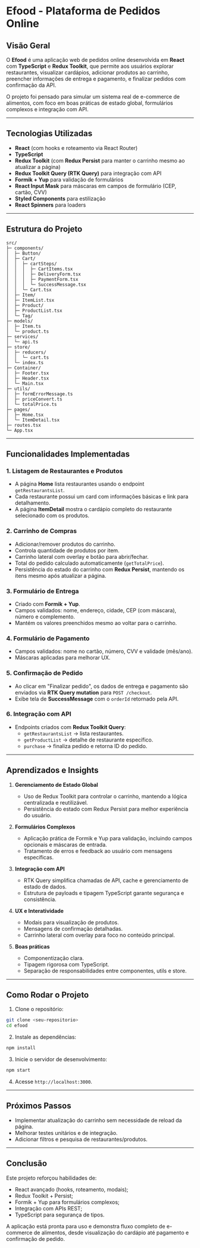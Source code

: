 # Efood - Plataforma de Pedidos Online

## Visão Geral

O **Efood** é uma aplicação web de pedidos online desenvolvida em **React** com **TypeScript** e **Redux Toolkit**, que permite aos usuários explorar restaurantes, visualizar cardápios, adicionar produtos ao carrinho, preencher informações de entrega e pagamento, e finalizar pedidos com confirmação da API.  

O projeto foi pensado para simular um sistema real de e-commerce de alimentos, com foco em boas práticas de estado global, formulários complexos e integração com API.

---

## Tecnologias Utilizadas

- **React** (com hooks e roteamento via React Router)
- **TypeScript**
- **Redux Toolkit** (com **Redux Persist** para manter o carrinho mesmo ao atualizar a página)
- **Redux Toolkit Query (RTK Query)** para integração com API
- **Formik + Yup** para validação de formulários
- **React Input Mask** para máscaras em campos de formulário (CEP, cartão, CVV)
- **Styled Components** para estilização
- **React Spinners** para loaders

---

## Estrutura do Projeto

```
src/
├─ components/
│  ├─ Button/
│  ├─ Cart/
│  │  ├─ cartSteps/
│  │  │  ├─ CartItems.tsx
│  │  │  ├─ DeliveryForm.tsx
│  │  │  ├─ PaymentForm.tsx
│  │  │  └─ SuccessMessage.tsx
│  │  └─ Cart.tsx
│  ├─ Item/
│  ├─ ItemList.tsx
│  ├─ Product/
│  ├─ ProductList.tsx
│  └─ Tag/
├─ models/
│  ├─ Item.ts
│  └─ product.ts
├─ services/
│  └─ api.ts
├─ store/
│  ├─ reducers/
│  │  └─ cart.ts
│  └─ index.ts
├─ Container/
│  ├─ Footer.tsx
│  ├─ Header.tsx
│  └─ Main.tsx
├─ utils/
│  ├─ formErrorMessage.ts
│  ├─ priceConvert.ts
│  └─ totalPrice.ts
├─ pages/
│  ├─ Home.tsx
│  └─ ItemDetail.tsx
├─ routes.tsx
└─ App.tsx
```

---

## Funcionalidades Implementadas

### 1. Listagem de Restaurantes e Produtos
- A página **Home** lista restaurantes usando o endpoint `getRestaurantsList`.
- Cada restaurante possui um card com informações básicas e link para detalhamento.
- A página **ItemDetail** mostra o cardápio completo do restaurante selecionado com os produtos.

### 2. Carrinho de Compras
- Adicionar/remover produtos do carrinho.
- Controla quantidade de produtos por item.
- Carrinho lateral com overlay e botão para abrir/fechar.
- Total do pedido calculado automaticamente (`getTotalPrice`).
- Persistência do estado do carrinho com **Redux Persist**, mantendo os itens mesmo após atualizar a página.

### 3. Formulário de Entrega
- Criado com **Formik + Yup**.
- Campos validados: nome, endereço, cidade, CEP (com máscara), número e complemento.
- Mantém os valores preenchidos mesmo ao voltar para o carrinho.

### 4. Formulário de Pagamento
- Campos validados: nome no cartão, número, CVV e validade (mês/ano).
- Máscaras aplicadas para melhorar UX.

### 5. Confirmação de Pedido
- Ao clicar em "Finalizar pedido", os dados de entrega e pagamento são enviados via **RTK Query mutation** para `POST /checkout`.
- Exibe tela de **SuccessMessage** com o `orderId` retornado pela API.

### 6. Integração com API
- Endpoints criados com **Redux Toolkit Query**:
  - `getRestaurantsList` → lista restaurantes.
  - `getProductList` → detalhe de restaurante específico.
  - `purchase` → finaliza pedido e retorna ID do pedido.

---

## Aprendizados e Insights

1. **Gerenciamento de Estado Global**
   - Uso de Redux Toolkit para controlar o carrinho, mantendo a lógica centralizada e reutilizável.
   - Persistência do estado com Redux Persist para melhor experiência do usuário.

2. **Formulários Complexos**
   - Aplicação prática de Formik e Yup para validação, incluindo campos opcionais e máscaras de entrada.
   - Tratamento de erros e feedback ao usuário com mensagens específicas.

3. **Integração com API**
   - RTK Query simplifica chamadas de API, cache e gerenciamento de estado de dados.
   - Estrutura de payloads e tipagem TypeScript garante segurança e consistência.

4. **UX e Interatividade**
   - Modais para visualização de produtos.
   - Mensagens de confirmação detalhadas.
   - Carrinho lateral com overlay para foco no conteúdo principal.

5. **Boas práticas**
   - Componentização clara.
   - Tipagem rigorosa com TypeScript.
   - Separação de responsabilidades entre componentes, utils e store.

---

## Como Rodar o Projeto

1. Clone o repositório:

```bash
git clone <seu-repositorio>
cd efood
```

2. Instale as dependências:

```bash
npm install
```

3. Inicie o servidor de desenvolvimento:

```bash
npm start
```

4. Acesse `http://localhost:3000`.

---

## Próximos Passos

- Implementar atualização do carrinho sem necessidade de reload da página.
- Melhorar testes unitários e de integração.
- Adicionar filtros e pesquisa de restaurantes/produtos.

---

## Conclusão

Este projeto reforçou habilidades de:

- React avançado (hooks, roteamento, modais);
- Redux Toolkit + Persist;
- Formik + Yup para formulários complexos;
- Integração com APIs REST;
- TypeScript para segurança de tipos.

A aplicação está pronta para uso e demonstra fluxo completo de e-commerce de alimentos, desde visualização do cardápio até pagamento e confirmação de pedido.

